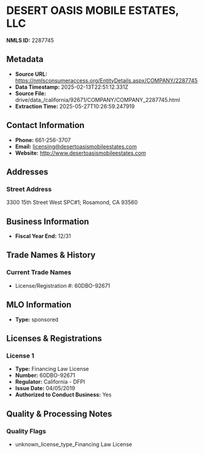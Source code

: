 # DESERT OASIS MOBILE ESTATES, LLC

**NMLS ID:** 2287745

## Metadata
- **Source URL:** https://nmlsconsumeraccess.org/EntityDetails.aspx/COMPANY/2287745
- **Data Timestamp:** 2025-02-13T22:51:12.331Z
- **Source File:** drive/data_/california/92671/COMPANY/COMPANY_2287745.html
- **Extraction Time:** 2025-05-27T10:26:59.247919

## Contact Information
- **Phone:** 661-256-3707
- **Email:** licensing@desertoasismobileestates.com
- **Website:** http://www.desertoasismobileestates.com

## Addresses
### Street Address
3300 15th Street West SPC#1; Rosamond, CA 93560

## Business Information
- **Fiscal Year End:** 12/31

## Trade Names & History
### Current Trade Names
- License/Registration #: 60DBO-92671

## MLO Information
- **Type:** sponsored

## Licenses & Registrations

### License 1
- **Type:** Financing Law License
- **Number:** 60DBO-92671
- **Regulator:** California - DFPI
- **Issue Date:** 04/05/2019
- **Authorized to Conduct Business:** Yes

## Quality & Processing Notes
### Quality Flags
- unknown_license_type_Financing Law License
